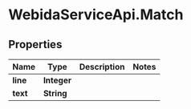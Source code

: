 # WebidaServiceApi.Match

## Properties
Name | Type | Description | Notes
------------ | ------------- | ------------- | -------------
**line** | **Integer** |  | 
**text** | **String** |  | 


